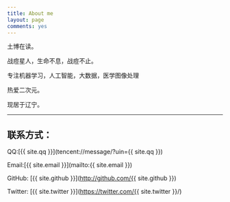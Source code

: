 ```yaml
---
title: About me
layout: page
comments: yes
---
```


土博在读。

战痘星人，生命不息，战痘不止。  

专注机器学习，人工智能，大数据，医学图像处理

热爱二次元。

现居于辽宁。

----

## 联系方式：

QQ:[{{ site.qq }}](tencent://message/?uin={{ site.qq }})

Email:[{{ site.email }}](mailto:{{ site.email }})

GitHub: [{{ site.github }}](http://github.com/{{ site.github }})

Twitter: [{{ site.twitter }}](https://twitter.com/{{ site.twitter }}/)
